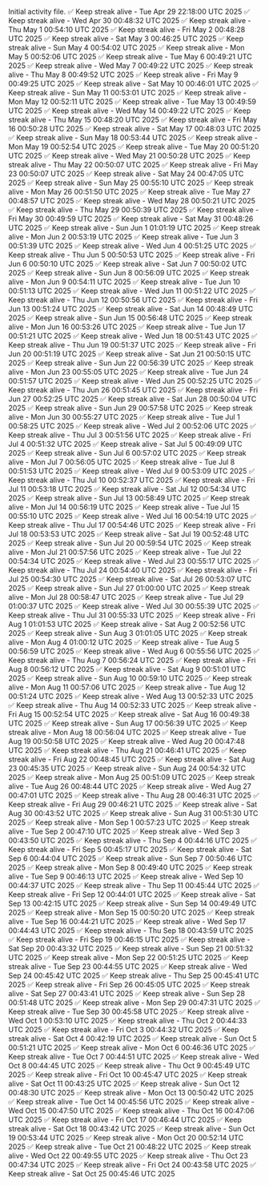 Initial activity file.
✅ Keep streak alive - Tue Apr 29 22:18:00 UTC 2025
✅ Keep streak alive - Wed Apr 30 00:48:32 UTC 2025
✅ Keep streak alive - Thu May  1 00:54:10 UTC 2025
✅ Keep streak alive - Fri May  2 00:48:28 UTC 2025
✅ Keep streak alive - Sat May  3 00:46:25 UTC 2025
✅ Keep streak alive - Sun May  4 00:54:02 UTC 2025
✅ Keep streak alive - Mon May  5 00:52:06 UTC 2025
✅ Keep streak alive - Tue May  6 00:49:21 UTC 2025
✅ Keep streak alive - Wed May  7 00:49:22 UTC 2025
✅ Keep streak alive - Thu May  8 00:49:52 UTC 2025
✅ Keep streak alive - Fri May  9 00:49:25 UTC 2025
✅ Keep streak alive - Sat May 10 00:46:01 UTC 2025
✅ Keep streak alive - Sun May 11 00:53:01 UTC 2025
✅ Keep streak alive - Mon May 12 00:52:11 UTC 2025
✅ Keep streak alive - Tue May 13 00:49:59 UTC 2025
✅ Keep streak alive - Wed May 14 00:49:22 UTC 2025
✅ Keep streak alive - Thu May 15 00:48:20 UTC 2025
✅ Keep streak alive - Fri May 16 00:50:28 UTC 2025
✅ Keep streak alive - Sat May 17 00:48:03 UTC 2025
✅ Keep streak alive - Sun May 18 00:53:44 UTC 2025
✅ Keep streak alive - Mon May 19 00:52:54 UTC 2025
✅ Keep streak alive - Tue May 20 00:51:20 UTC 2025
✅ Keep streak alive - Wed May 21 00:50:28 UTC 2025
✅ Keep streak alive - Thu May 22 00:50:07 UTC 2025
✅ Keep streak alive - Fri May 23 00:50:07 UTC 2025
✅ Keep streak alive - Sat May 24 00:47:05 UTC 2025
✅ Keep streak alive - Sun May 25 00:55:10 UTC 2025
✅ Keep streak alive - Mon May 26 00:51:50 UTC 2025
✅ Keep streak alive - Tue May 27 00:48:57 UTC 2025
✅ Keep streak alive - Wed May 28 00:50:21 UTC 2025
✅ Keep streak alive - Thu May 29 00:50:39 UTC 2025
✅ Keep streak alive - Fri May 30 00:49:59 UTC 2025
✅ Keep streak alive - Sat May 31 00:48:26 UTC 2025
✅ Keep streak alive - Sun Jun  1 01:01:19 UTC 2025
✅ Keep streak alive - Mon Jun  2 00:53:19 UTC 2025
✅ Keep streak alive - Tue Jun  3 00:51:39 UTC 2025
✅ Keep streak alive - Wed Jun  4 00:51:25 UTC 2025
✅ Keep streak alive - Thu Jun  5 00:50:53 UTC 2025
✅ Keep streak alive - Fri Jun  6 00:50:10 UTC 2025
✅ Keep streak alive - Sat Jun  7 00:50:02 UTC 2025
✅ Keep streak alive - Sun Jun  8 00:56:09 UTC 2025
✅ Keep streak alive - Mon Jun  9 00:54:11 UTC 2025
✅ Keep streak alive - Tue Jun 10 00:51:13 UTC 2025
✅ Keep streak alive - Wed Jun 11 00:51:22 UTC 2025
✅ Keep streak alive - Thu Jun 12 00:50:56 UTC 2025
✅ Keep streak alive - Fri Jun 13 00:51:24 UTC 2025
✅ Keep streak alive - Sat Jun 14 00:48:49 UTC 2025
✅ Keep streak alive - Sun Jun 15 00:56:48 UTC 2025
✅ Keep streak alive - Mon Jun 16 00:53:26 UTC 2025
✅ Keep streak alive - Tue Jun 17 00:51:21 UTC 2025
✅ Keep streak alive - Wed Jun 18 00:51:43 UTC 2025
✅ Keep streak alive - Thu Jun 19 00:51:37 UTC 2025
✅ Keep streak alive - Fri Jun 20 00:51:19 UTC 2025
✅ Keep streak alive - Sat Jun 21 00:50:15 UTC 2025
✅ Keep streak alive - Sun Jun 22 00:56:39 UTC 2025
✅ Keep streak alive - Mon Jun 23 00:55:05 UTC 2025
✅ Keep streak alive - Tue Jun 24 00:51:57 UTC 2025
✅ Keep streak alive - Wed Jun 25 00:52:25 UTC 2025
✅ Keep streak alive - Thu Jun 26 00:51:45 UTC 2025
✅ Keep streak alive - Fri Jun 27 00:52:25 UTC 2025
✅ Keep streak alive - Sat Jun 28 00:50:04 UTC 2025
✅ Keep streak alive - Sun Jun 29 00:57:58 UTC 2025
✅ Keep streak alive - Mon Jun 30 00:55:27 UTC 2025
✅ Keep streak alive - Tue Jul  1 00:58:25 UTC 2025
✅ Keep streak alive - Wed Jul  2 00:52:06 UTC 2025
✅ Keep streak alive - Thu Jul  3 00:51:56 UTC 2025
✅ Keep streak alive - Fri Jul  4 00:51:32 UTC 2025
✅ Keep streak alive - Sat Jul  5 00:49:09 UTC 2025
✅ Keep streak alive - Sun Jul  6 00:57:02 UTC 2025
✅ Keep streak alive - Mon Jul  7 00:56:05 UTC 2025
✅ Keep streak alive - Tue Jul  8 00:51:53 UTC 2025
✅ Keep streak alive - Wed Jul  9 00:53:09 UTC 2025
✅ Keep streak alive - Thu Jul 10 00:52:37 UTC 2025
✅ Keep streak alive - Fri Jul 11 00:53:18 UTC 2025
✅ Keep streak alive - Sat Jul 12 00:54:34 UTC 2025
✅ Keep streak alive - Sun Jul 13 00:58:49 UTC 2025
✅ Keep streak alive - Mon Jul 14 00:56:19 UTC 2025
✅ Keep streak alive - Tue Jul 15 00:55:10 UTC 2025
✅ Keep streak alive - Wed Jul 16 00:54:19 UTC 2025
✅ Keep streak alive - Thu Jul 17 00:54:46 UTC 2025
✅ Keep streak alive - Fri Jul 18 00:53:53 UTC 2025
✅ Keep streak alive - Sat Jul 19 00:52:48 UTC 2025
✅ Keep streak alive - Sun Jul 20 00:59:54 UTC 2025
✅ Keep streak alive - Mon Jul 21 00:57:56 UTC 2025
✅ Keep streak alive - Tue Jul 22 00:54:34 UTC 2025
✅ Keep streak alive - Wed Jul 23 00:55:17 UTC 2025
✅ Keep streak alive - Thu Jul 24 00:54:40 UTC 2025
✅ Keep streak alive - Fri Jul 25 00:54:30 UTC 2025
✅ Keep streak alive - Sat Jul 26 00:53:07 UTC 2025
✅ Keep streak alive - Sun Jul 27 01:00:00 UTC 2025
✅ Keep streak alive - Mon Jul 28 00:58:47 UTC 2025
✅ Keep streak alive - Tue Jul 29 01:00:37 UTC 2025
✅ Keep streak alive - Wed Jul 30 00:55:39 UTC 2025
✅ Keep streak alive - Thu Jul 31 00:55:33 UTC 2025
✅ Keep streak alive - Fri Aug  1 01:01:53 UTC 2025
✅ Keep streak alive - Sat Aug  2 00:52:56 UTC 2025
✅ Keep streak alive - Sun Aug  3 01:01:05 UTC 2025
✅ Keep streak alive - Mon Aug  4 01:00:12 UTC 2025
✅ Keep streak alive - Tue Aug  5 00:56:59 UTC 2025
✅ Keep streak alive - Wed Aug  6 00:55:56 UTC 2025
✅ Keep streak alive - Thu Aug  7 00:56:24 UTC 2025
✅ Keep streak alive - Fri Aug  8 00:56:12 UTC 2025
✅ Keep streak alive - Sat Aug  9 00:51:01 UTC 2025
✅ Keep streak alive - Sun Aug 10 00:59:10 UTC 2025
✅ Keep streak alive - Mon Aug 11 00:57:06 UTC 2025
✅ Keep streak alive - Tue Aug 12 00:51:24 UTC 2025
✅ Keep streak alive - Wed Aug 13 00:52:33 UTC 2025
✅ Keep streak alive - Thu Aug 14 00:52:33 UTC 2025
✅ Keep streak alive - Fri Aug 15 00:52:54 UTC 2025
✅ Keep streak alive - Sat Aug 16 00:49:38 UTC 2025
✅ Keep streak alive - Sun Aug 17 00:56:39 UTC 2025
✅ Keep streak alive - Mon Aug 18 00:56:04 UTC 2025
✅ Keep streak alive - Tue Aug 19 00:50:58 UTC 2025
✅ Keep streak alive - Wed Aug 20 00:47:48 UTC 2025
✅ Keep streak alive - Thu Aug 21 00:46:41 UTC 2025
✅ Keep streak alive - Fri Aug 22 00:48:45 UTC 2025
✅ Keep streak alive - Sat Aug 23 00:45:35 UTC 2025
✅ Keep streak alive - Sun Aug 24 00:54:32 UTC 2025
✅ Keep streak alive - Mon Aug 25 00:51:09 UTC 2025
✅ Keep streak alive - Tue Aug 26 00:48:44 UTC 2025
✅ Keep streak alive - Wed Aug 27 00:47:01 UTC 2025
✅ Keep streak alive - Thu Aug 28 00:46:31 UTC 2025
✅ Keep streak alive - Fri Aug 29 00:46:21 UTC 2025
✅ Keep streak alive - Sat Aug 30 00:43:52 UTC 2025
✅ Keep streak alive - Sun Aug 31 00:51:30 UTC 2025
✅ Keep streak alive - Mon Sep  1 00:57:23 UTC 2025
✅ Keep streak alive - Tue Sep  2 00:47:10 UTC 2025
✅ Keep streak alive - Wed Sep  3 00:43:50 UTC 2025
✅ Keep streak alive - Thu Sep  4 00:44:16 UTC 2025
✅ Keep streak alive - Fri Sep  5 00:45:17 UTC 2025
✅ Keep streak alive - Sat Sep  6 00:44:04 UTC 2025
✅ Keep streak alive - Sun Sep  7 00:50:46 UTC 2025
✅ Keep streak alive - Mon Sep  8 00:49:40 UTC 2025
✅ Keep streak alive - Tue Sep  9 00:46:13 UTC 2025
✅ Keep streak alive - Wed Sep 10 00:44:37 UTC 2025
✅ Keep streak alive - Thu Sep 11 00:45:44 UTC 2025
✅ Keep streak alive - Fri Sep 12 00:44:01 UTC 2025
✅ Keep streak alive - Sat Sep 13 00:42:15 UTC 2025
✅ Keep streak alive - Sun Sep 14 00:49:49 UTC 2025
✅ Keep streak alive - Mon Sep 15 00:50:20 UTC 2025
✅ Keep streak alive - Tue Sep 16 00:44:21 UTC 2025
✅ Keep streak alive - Wed Sep 17 00:44:43 UTC 2025
✅ Keep streak alive - Thu Sep 18 00:43:59 UTC 2025
✅ Keep streak alive - Fri Sep 19 00:46:15 UTC 2025
✅ Keep streak alive - Sat Sep 20 00:43:32 UTC 2025
✅ Keep streak alive - Sun Sep 21 00:51:32 UTC 2025
✅ Keep streak alive - Mon Sep 22 00:51:25 UTC 2025
✅ Keep streak alive - Tue Sep 23 00:44:55 UTC 2025
✅ Keep streak alive - Wed Sep 24 00:45:42 UTC 2025
✅ Keep streak alive - Thu Sep 25 00:45:41 UTC 2025
✅ Keep streak alive - Fri Sep 26 00:45:05 UTC 2025
✅ Keep streak alive - Sat Sep 27 00:43:41 UTC 2025
✅ Keep streak alive - Sun Sep 28 00:51:48 UTC 2025
✅ Keep streak alive - Mon Sep 29 00:47:31 UTC 2025
✅ Keep streak alive - Tue Sep 30 00:45:58 UTC 2025
✅ Keep streak alive - Wed Oct  1 00:53:10 UTC 2025
✅ Keep streak alive - Thu Oct  2 00:44:33 UTC 2025
✅ Keep streak alive - Fri Oct  3 00:44:32 UTC 2025
✅ Keep streak alive - Sat Oct  4 00:42:19 UTC 2025
✅ Keep streak alive - Sun Oct  5 00:51:21 UTC 2025
✅ Keep streak alive - Mon Oct  6 00:46:36 UTC 2025
✅ Keep streak alive - Tue Oct  7 00:44:51 UTC 2025
✅ Keep streak alive - Wed Oct  8 00:44:45 UTC 2025
✅ Keep streak alive - Thu Oct  9 00:45:49 UTC 2025
✅ Keep streak alive - Fri Oct 10 00:45:47 UTC 2025
✅ Keep streak alive - Sat Oct 11 00:43:25 UTC 2025
✅ Keep streak alive - Sun Oct 12 00:48:30 UTC 2025
✅ Keep streak alive - Mon Oct 13 00:50:42 UTC 2025
✅ Keep streak alive - Tue Oct 14 00:45:56 UTC 2025
✅ Keep streak alive - Wed Oct 15 00:47:50 UTC 2025
✅ Keep streak alive - Thu Oct 16 00:47:06 UTC 2025
✅ Keep streak alive - Fri Oct 17 00:46:44 UTC 2025
✅ Keep streak alive - Sat Oct 18 00:43:42 UTC 2025
✅ Keep streak alive - Sun Oct 19 00:53:44 UTC 2025
✅ Keep streak alive - Mon Oct 20 00:52:14 UTC 2025
✅ Keep streak alive - Tue Oct 21 00:48:22 UTC 2025
✅ Keep streak alive - Wed Oct 22 00:49:55 UTC 2025
✅ Keep streak alive - Thu Oct 23 00:47:34 UTC 2025
✅ Keep streak alive - Fri Oct 24 00:43:58 UTC 2025
✅ Keep streak alive - Sat Oct 25 00:45:46 UTC 2025
